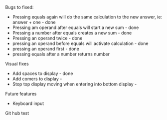 Bugs to fixed:
  - Pressing equals again will do the same calculation to the new answer, ie: answer + one - done
  - Pressing am operand after equals will start a new sum - done
  - Pressing a number after equals creates a new sum - done
  - Pressing an operand twice - done
  - pressing an operand before equals will activate calculation - done
  - pressing an operand first - done
  - pressing equals after a number returns number

Visual fixes
  - Add spaces to display - done
  - Add comers to display - 
  - Stop top display moving when entering into bottom display - 

Future features
  - Keyboard input

Git hub test